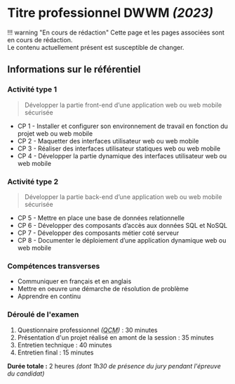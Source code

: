 # Titre professionnel DWWM _(2023)_

!!! warning "En cours de rédaction"
    Cette page et les pages associées sont en cours de rédaction.  
    Le contenu actuellement présent est susceptible de changer.

## Informations sur le référentiel

### Activité type 1
> Développer la partie front-end d’une application web ou web mobile sécurisée

-  CP 1 - Installer et configurer son environnement de travail en fonction du projet web ou web mobile
-  CP 2 - Maquetter des interfaces utilisateur web ou web mobile
-  CP 3 - Réaliser des interfaces utilisateur statiques web ou web mobile
-  CP 4 - Développer la partie dynamique des interfaces utilisateur web ou web mobile

### Activité type 2
> Développer la partie back-end d’une application web ou web mobile sécurisée

-  CP 5 - Mettre en place une base de données relationnelle
-  CP 6 - Développer des composants d’accès aux données SQL et NoSQL
-  CP 7 - Développer des composants métier coté serveur
-  CP 8 - Documenter le déploiement d’une application dynamique web ou web mobile

### Compétences transverses
- Communiquer en français et en anglais
- Mettre en oeuvre une démarche de résolution de problème
- Apprendre en continu

### Déroulé de l'examen

1. Questionnaire professionnel _(<abbr title="Questionnaire à Choix Multiples">QCM</abbr>)_ : 30 minutes
2. Présentation d'un projet réalisé en amont de la session : 35 minutes
3. Entretien technique : 40 minutes
4. Entretien final : 15 minutes

**Durée totale :** 2 heures _(dont 1h30 de présence du jury pendant l'épreuve du candidat)_